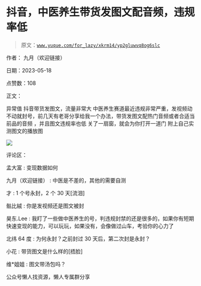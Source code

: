 # 抖音，中医养生带货发图文配音频，违规率低

> 原文：[`www.yuque.com/for_lazy/xkrm14/yp2gluwvq8og6slc`](https://www.yuque.com/for_lazy/xkrm14/yp2gluwvq8og6slc)

作者： 九月（欢迎链接）

日期：2023-05-18

点赞数：108

正文：

异常值 抖音带货发图文，流量非常大 中医养生赛道最近违规非常严重，发视频动不动就封号，前几天有老哥分享给我一个办法，带货发图文配热门音频或者合适当前品的音频 ，并且图文违规率也低 关了一扇窗，就会为你打开一道门 附上自己实测图文的播放图

![](img/827bf56dc5fabee654d890d8749347ed.png)

评论区：

孟大富 : 变现数据如何

九月（欢迎链接） : 中医是不差的，其他的需要自测

才 : 1 个号永封，2 个 30 天[流泪]

骷比絨 : 你是发视频还是图文被封

昊东.Lee : 我盯了一些做中医养生的号，判违规封禁的还是很多的，如果你有短期快速变现的能力，可以玩玩，如果没有，会像做过山车，考验你的心力了

北纬 64 度 : 为何永封？之前封过 30 天后，第二次封是永封？

小花 : 带货图文是什么样的[捂脸]

维*姐姐 : 图文带汤包吗？

公众号懒人找资源，懒人专属群分享

